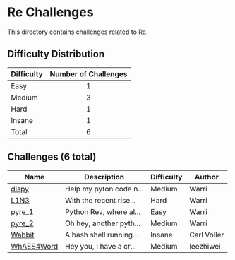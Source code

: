 # Re Challenges
This directory contains challenges related to Re.

## Difficulty Distribution
| Difficulty | Number of Challenges |
| ---------- |:--------------------:|
| Easy | 1 |
| Medium | 3 |
| Hard | 1 |
| Insane | 1 |
| Total | 6 |

## Challenges (6 total)
| Name | Description | Difficulty | Author |
| ---- | ----------- | ---------- | ------ |
| [dispy](<./dispy>) | Help my pyton code n... | Medium | Warri |
| [L1N3](<./L1N3>) | With the recent rise... | Hard | Warri |
| [pyre_1](<./pyre_1>) | Python Rev, where al... | Easy | Warri |
| [pyre_2](<./pyre_2>) | Oh hey, another pyth... | Medium | Warri |
| [Wabbit](<./Wabbit>) | A bash shell running... | Insane | Carl Voller |
| [WhAES4Word](<./WhAES4Word>) | Hey you, I have a cr... | Medium | leezhiwei |
